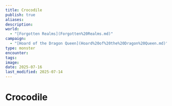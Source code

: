 ```yaml
---
title: Crocodile
publish: true
aliases: 
description: 
world:
  - "[Forgotten Realms](Forgotten%20Realms.md)"
campaign:
  - "[Hoard of the Dragon Queen](Hoard%20of%20the%20Dragon%20Queen.md)"
type: monster
encounter: 
tags: 
image: 
date: 2025-07-16
last_modified: 2025-07-14
---
```

# Crocodile
